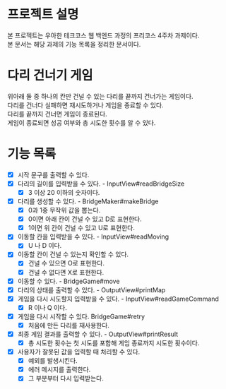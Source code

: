 # 프로젝트 설명

본 프로젝트는 우아한 테크코스 웹 백엔드 과정의 프리코스 4주차 과제이다.  
본 문서는 해당 과제의 기능 목록을 정리한 문서이다.

# 다리 건너기 게임

위아래 둘 중 하나의 칸만 건널 수 있는 다리를 끝까지 건너가는 게임이다.  
다리를 건너다 실패하면 재시도하거나 게임을 종료할 수 있다.  
다리를 끝까지 건너면 게임이 종료된다.  
게임이 종료되면 성공 여부와 총 시도한 횟수를 알 수 있다.

# 기능 목록

- [x] 시작 문구를 출력할 수 있다.
- [x] 다리의 길이를 입력받을 수 있다. - InputView#readBridgeSize
    - [x] 3 이상 20 이하의 숫자이다.
- [x] 다리를 생성할 수 있다. - BridgeMaker#makeBridge
    - [x] 0과 1중 무작위 값을 뽑는다.
    - [x] 0이면 아래 칸이 건널 수 있고 D로 표현한다.
    - [x] 1이면 위 칸이 건널 수 있고 U로 표현한다.
- [x] 이동할 칸을 입력받을 수 있다. - InputView#readMoving
    - [x] U 나 D 이다.
- [x] 이동할 칸이 건널 수 있는지 확인할 수 있다.
    - [x] 건널 수 있으면 O로 표현한다.
    - [x] 건널 수 없다면 X로 표현한다.
- [x] 이동할 수 있다. - BridgeGame#move
- [x] 다리의 상태를 출력할 수 있다. - OutputView#printMap
- [x] 게임을 다시 시도할지 입력받을 수 있다. - InputView#readGameCommand
    - [x] R 이나 Q 이다.
- [x] 게임을 다시 시작할 수 있다. BridgeGame#retry
    - [x] 처음에 만든 다리를 재사용한다.
- [x] 최종 게임 결과를 출력할 수 있다. - OutputView#printResult
    - [x] 총 시도한 횟수는 첫 시도를 포함해 게임 종료까지 시도한 횟수이다.
- [x] 사용자가 잘못된 값을 입력할 때 처리할 수 있다.
    - [x] 예외를 발생시킨다.
    - [x] 에러 메시지를 출력한다.
    - [x] 그 부분부터 다시 입력받는다.